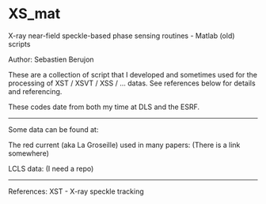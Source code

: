 # XS_mat
X-ray near-field speckle-based phase sensing routines - Matlab (old) scripts

Author: Sebastien Berujon

These are a collection of script that I developed and sometimes used for the processing of XST / XSVT / XSS / ... datas. 
See references below for details and referencing.



These codes date from both my time at DLS and the ESRF.


_____________________________________________
Some data can be found at:

The red current (aka La Groseille) used in many papers:
(There is a link somewhere)

LCLS data:
(I need a repo)






_____________________________________________
References:
XST - X-ray speckle tracking




